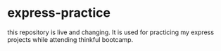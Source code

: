 ﻿# express-practice
this repository is live and changing. It is used for practicing my express projects while attending thinkful bootcamp.
